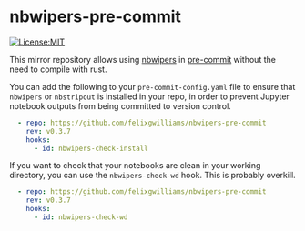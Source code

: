 # nbwipers-pre-commit

[![License:MIT](https://img.shields.io/badge/License-MIT-yellow.svg)](https://opensource.org/licenses/MIT)

This mirror repository allows using [nbwipers](https://github.com/felixgwilliams/nbwipers) in [pre-commit](https://pre-commit.com/) without the need to compile with rust.

You can add the following to your `pre-commit-config.yaml` file to ensure that `nbwipers` or `nbstripout` is installed in your repo, in order to prevent Jupyter notebook outputs from being committed to version control.

```yaml
  - repo: https://github.com/felixgwilliams/nbwipers-pre-commit
    rev: v0.3.7
    hooks:
      - id: nbwipers-check-install
```

If you want to check that your notebooks are clean in your working directory, you can use the `nbwipers-check-wd` hook.
This is probably overkill.

```yaml
  - repo: https://github.com/felixgwilliams/nbwipers-pre-commit
    rev: v0.3.7
    hooks:
      - id: nbwipers-check-wd
```
